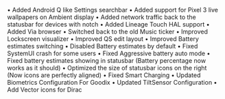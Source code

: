 • Added Android Q like Settings searchbar
• Added support for Pixel 3 live wallpapers on Ambient display
• Added network traffic back to the statusbar for devices with notch
• Added Lineage Touch HAL support
• Added Via browser
• Switched back to the old Music ticker
• Improved Lockscreen visualizer
• Improved QS edit layout
• Improved Battery estimates switching
• Disabled Battery estimates by default
• Fixed SystemUI crash for some users
• Fixed Aggressive battery auto mode
• Fixed battery estimates showing in statusbar
  (Battery percentage now works as it should)
• Optimized the size of statusbar icons on the right
  (Now icons are perfectly aligned)
• Fixed Smart Charging
• Updated Biometrics Configuration For Goodix
• Updated TiltSensor Configuration
• Add Vector icons for Dirac 
